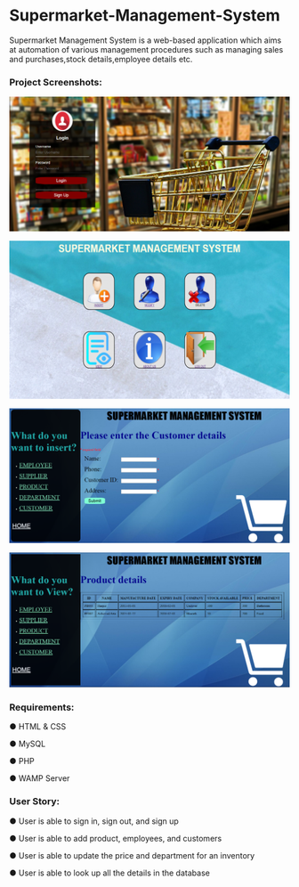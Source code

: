# Supermarket-Management-System

Supermarket Management System is a web-based application which aims at automation of various management procedures such as managing sales and purchases,stock details,employee details etc.

### Project Screenshots:

![Login page](https://github.com/shashankbs/supermarket-management-system/blob/master/Screenshots/5.1.PNG?raw=true)

![Home page](https://github.com/shashankbs/supermarket-management-system/blob/master/Screenshots/homepg.PNG?raw=true)

![DB Insert](https://github.com/shashankbs/supermarket-management-system/blob/master/Screenshots/5.4.PNG?raw=true)

![DB View](https://github.com/shashankbs/supermarket-management-system/blob/master/Screenshots/5.5.PNG?raw=true)

###  Requirements:

&#9679; HTML & CSS

&#9679; MySQL

&#9679; PHP

&#9679; WAMP Server

### User Story:

&#9679; User is able to sign in, sign out, and sign up

&#9679; User is able to add product, employees, and customers

&#9679; User is able to update the price and department for an inventory

&#9679; User is able to look up all the details in the database


